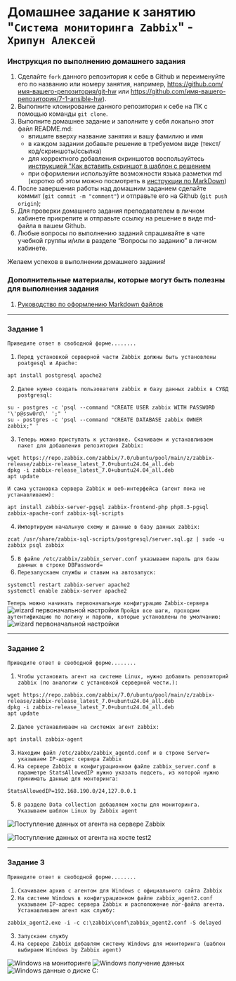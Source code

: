 # Домашнее задание к занятию "`Система мониторинга Zabbix`" - `Хрипун Алексей`


### Инструкция по выполнению домашнего задания

   1. Сделайте `fork` данного репозитория к себе в Github и переименуйте его по названию или номеру занятия, например, https://github.com/имя-вашего-репозитория/git-hw или  https://github.com/имя-вашего-репозитория/7-1-ansible-hw).
   2. Выполните клонирование данного репозитория к себе на ПК с помощью команды `git clone`.
   3. Выполните домашнее задание и заполните у себя локально этот файл README.md:
      - впишите вверху название занятия и вашу фамилию и имя
      - в каждом задании добавьте решение в требуемом виде (текст/код/скриншоты/ссылка)
      - для корректного добавления скриншотов воспользуйтесь [инструкцией "Как вставить скриншот в шаблон с решением](https://github.com/netology-code/sys-pattern-homework/blob/main/screen-instruction.md)
      - при оформлении используйте возможности языка разметки md (коротко об этом можно посмотреть в [инструкции  по MarkDown](https://github.com/netology-code/sys-pattern-homework/blob/main/md-instruction.md))
   4. После завершения работы над домашним заданием сделайте коммит (`git commit -m "comment"`) и отправьте его на Github (`git push origin`);
   5. Для проверки домашнего задания преподавателем в личном кабинете прикрепите и отправьте ссылку на решение в виде md-файла в вашем Github.
   6. Любые вопросы по выполнению заданий спрашивайте в чате учебной группы и/или в разделе “Вопросы по заданию” в личном кабинете.
   
Желаем успехов в выполнении домашнего задания!
   
### Дополнительные материалы, которые могут быть полезны для выполнения задания

1. [Руководство по оформлению Markdown файлов](https://gist.github.com/Jekins/2bf2d0638163f1294637#Code)

---

### Задание 1

`Приведите ответ в свободной форме........`

1. `Перед установкой серверной части Zabbix должны быть установлены poatgesql и Apache:`
```
apt install postgresql apache2
```
2. `Далее нужно создать пользователя zabbix и базу данных zabbix в СУБД postgresql:`
```
su - postgres -c 'psql --command "CREATE USER zabbix WITH PASSWORD '\'p@ssw0rd\' ';" '
su - postgres -c 'psql --command "CREATE DATABASE zabbix OWNER zabbix;" '
```
3. `Теперь можно приступать к установке. Скачиваем и устанавливаем пакет для добавления репозитория Zabbix:`
```
wget https://repo.zabbix.com/zabbix/7.0/ubuntu/pool/main/z/zabbix-release/zabbix-release_latest_7.0+ubuntu24.04_all.deb
dpkg -i zabbix-release_latest_7.0+ubuntu24.04_all.deb
apt update
```
`И сама установка сервера Zabbix и веб-интерфейса (агент пока не устанавливаем):`
```
apt install zabbix-server-pgsql zabbix-frontend-php php8.3-pgsql zabbix-apache-conf zabbix-sql-scripts
```

4. `Импортируем начальную схему и данные в базу данных zabbix:`
```
zcat /usr/share/zabbix-sql-scripts/postgresql/server.sql.gz | sudo -u zabbix psql zabbix
```

5. `В файле /etc/zabbix/zabbix_server.conf указываем пароль для базы данных в строке DBPassword=`
6. `Перезапускаем службы и ставим на автозапуск:`
```
systemctl restart zabbix-server apache2
systemctl enable zabbix-server apache2 
```

`Теперь можно начинать первоначальную конфигурацию Zabbix-сервера`
![wizard первоначальной настройки](img/zabbix1.png)
`Пройдя все шаги, проходим аутентификацию по логину и паролю, которые установлены по умолчанию:`
![wizard первоначальной настройки](img/zabbix2.png)


---

### Задание 2

`Приведите ответ в свободной форме........`

1. `Чтобы установить агент на системе Linux, нужно добавить репозиторий zabbix (по аналогии с установкой серверной чести.):`
```
wget https://repo.zabbix.com/zabbix/7.0/ubuntu/pool/main/z/zabbix-release/zabbix-release_latest_7.0+ubuntu24.04_all.deb
dpkg -i zabbix-release_latest_7.0+ubuntu24.04_all.deb
apt update
```

2. `Далее устанавливаем на системах агент zabbix:`
```
apt install zabbix-agent
```
3. `Находим файл /etc/zabbx/zabbix_agentd.conf и в строке Server= указываем IP-адрес сервера Zabbix`
4. `На сервере Zabbix в конфигурационном файле zabbix_server.conf в параметре StatsAllowedIP нужно указать подсеть, из которой нужно принимать данные для монторинга:`
```
StatsAllowedIP=192.168.190.0/24,127.0.0.1
```
5. `В разделе Data collection добавляем хосты для мониторинга. Указываем шаблон Linux by Zabbix agent`


![Поступление данных от агента на сервере Zabbix](img/zabbix_server_agent_data.png)

![Поступление данных от агента на хосте test2](img/test2_data.png)


---

### Задание 3

`Приведите ответ в свободной форме........`

1. `Скачиваем архив с агентом для Windows с официального сайта Zabbix`
2. `На системе Windows в конфигурационном файле zabbix_agent2.conf указываем IP-адрес сервера Zabbix и расположение лог-файла агента. 
Устанавливаем агент как службу:`
```
zabbix_agent2.exe -i -c c:\zabbix\conf\zabbix_agent2.conf -S delayed
```
3. `Запускаем службу`
4. `На сервере Zabbix добавлям систему Windows для мониторинга (шаблон выбираем Windows by Zabbix agent)`


![Windows на мониторинге](img/Zabbix_win1.png)
![Windows получение данных](img/Win_zabbix_C.png)
![Windows данные о диске С:](img/Win_zabbix_2.png)

